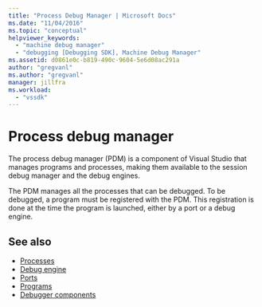 ```yaml
---
title: "Process Debug Manager | Microsoft Docs"
ms.date: "11/04/2016"
ms.topic: "conceptual"
helpviewer_keywords:
  - "machine debug manager"
  - "debugging [Debugging SDK], Machine Debug Manager"
ms.assetid: d0861e0c-b819-490c-9604-5e6d08ac291a
author: "gregvanl"
ms.author: "gregvanl"
manager: jillfra
ms.workload:
  - "vssdk"
---
```

# Process debug manager
The process debug manager (PDM) is a component of Visual Studio that manages programs and processes, making them available to the session debug manager and the debug engines.

 The PDM manages all the processes that can be debugged. To be debugged, a program must be registered with the PDM. This registration is done at the time the program is launched, either by a port or a debug engine.

## See also
- [Processes](../../extensibility/debugger/processes.md)
- [Debug engine](../../extensibility/debugger/debug-engine.md)
- [Ports](../../extensibility/debugger/ports.md)
- [Programs](../../extensibility/debugger/programs.md)
- [Debugger components](../../extensibility/debugger/debugger-components.md)